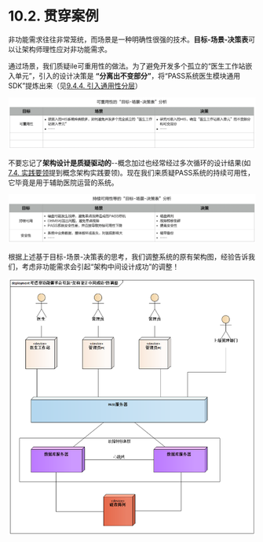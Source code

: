 # 10.2. 贯穿案例

非功能需求往往非常笼统，而场景是一种明确性很强的技术。**目标-场景-决策表**可以让架构师理性应对非功能需求。

通过场景，我们质疑ile可重用性的做法。为了避免开发多个孤立的“医生工作站嵌入单元”，引入的设计决策是 **“分离出不变部分”**，将“PASS系统医生模块通用SDK”提炼出来（见[9.4.4. 引入通用性分层](/ch9/9.4.md#944-引入通用性分层)）

![可重用性的“目标-场景-决策表”分析](images/可重用性的“目标-场景-决策表”分析.png)

不要忘记了**架构设计是质疑驱动的**--概念加过也经常经过多次循环的设计结果(如[7.4. 实践要领](/ch7/7.4.md)提到概念架构实践要领)。现在我们来质疑PASS系统的持续可用性，它毕竟是用于辅助医院运营的系统。

![持续可用性等的“目标-场景-决策表”分析](images/持续可用性等的“目标-场景-决策表”分析.png)

根据上述基于目标-场景-决策表的思考，我们调整系统的原有架构图，经验告诉我们，考虑非功能需求会引起“架构中间设计成功”的调整！

![考虑非功能需求会引起“架构设计中间成功”的调整](images/考虑非功能需求会引起“架构设计中间成功”的调整.png)
